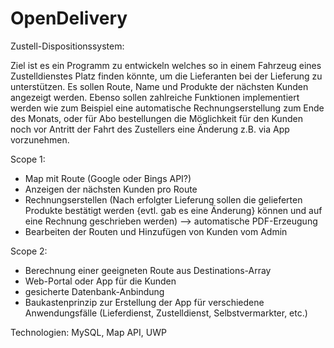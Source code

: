 # OpenDelivery

Zustell-Dispositionssystem:

Ziel ist es ein Programm zu entwickeln welches so in einem Fahrzeug eines Zustelldienstes Platz finden könnte, um die Lieferanten bei der 
Lieferung zu unterstützen. Es sollen Route, Name und Produkte der nächsten Kunden angezeigt werden. Ebenso sollen zahlreiche Funktionen 
implementiert werden wie zum Beispiel eine automatische Rechnungserstellung zum Ende des Monats, oder für Abo bestellungen die Möglichkeit 
für den Kunden noch vor Antritt der Fahrt des Zustellers eine Änderung z.B. via App vorzunehmen. 

Scope 1:
- Map mit Route (Google oder Bings API?)
- Anzeigen der nächsten Kunden pro Route
- Rechnungserstellen (Nach erfolgter Lieferung sollen die gelieferten Produkte bestätigt werden {evtl. gab es eine Änderung} können und 
	auf eine Rechnung geschrieben werden) --> automatische PDF-Erzeugung
- Bearbeiten der Routen und Hinzufügen von Kunden vom Admin

Scope 2:
- Berechnung einer geeigneten Route aus Destinations-Array
- Web-Portal oder App für die Kunden
- gesicherte Datenbank-Anbindung
- Baukastenprinzip zur Erstellung der App für verschiedene Anwendungsfälle (Lieferdienst, Zustelldienst, Selbstvermarkter, etc.)


Technologien:
MySQL, Map API, UWP